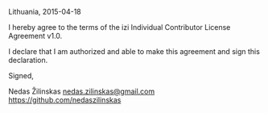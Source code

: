 Lithuania, 2015-04-18

I hereby agree to the terms of the izi Individual Contributor License
Agreement v1.0.

I declare that I am authorized and able to make this agreement and sign this
declaration.

Signed,

Nedas Žilinskas nedas.zilinskas@gmail.com https://github.com/nedaszilinskas